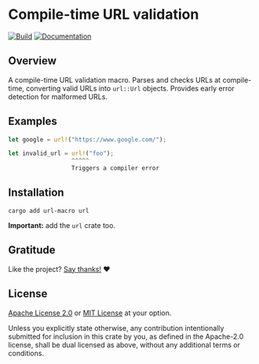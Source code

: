 <!-- DO NOT EDIT -->
<!-- This file is automatically generated by README.ts. -->
<!-- Edit README.ts if you want to make changes. -->

# Compile-time URL validation

[![Build](https://github.com/DenisGorbachev/url-macro/actions/workflows/ci.yml/badge.svg)](https://github.com/DenisGorbachev/url-macro)
[![Documentation](https://docs.rs/url-macro/badge.svg)](https://docs.rs/url-macro)

## Overview

A compile-time URL validation macro. Parses and checks URLs at compile-time, converting valid URLs into `url::Url` objects. Provides early error detection for malformed URLs.

## Examples

```rust
let google = url!("https://www.google.com/");

let invalid_url = url!("foo");
                  ^^^^^
                  Triggers a compiler error
```

## Installation

```shell
cargo add url-macro url
```

**Important:** add the `url` crate too.

## Gratitude

Like the project? [Say thanks!](https://github.com/DenisGorbachev/url-macro) ❤️

## License

[Apache License 2.0](LICENSE-APACHE) or [MIT License](LICENSE-MIT) at your option.

Unless you explicitly state otherwise, any contribution intentionally submitted for inclusion in this crate by you, as defined in the Apache-2.0 license, shall be dual licensed as above, without any additional terms or conditions.

